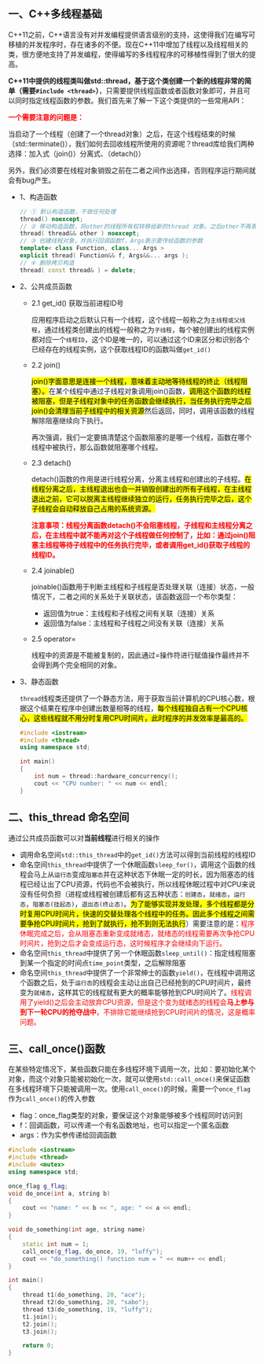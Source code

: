 ## 一、C++多线程基础
C++11之前，C++语言没有对并发编程提供语言级别的支持，这使得我们在编写可移植的并发程序时，存在诸多的不便。现在C++11中增加了线程以及线程相关的类，很方便地支持了并发编程，使得编写的多线程程序的可移植性得到了很大的提高。

**C++11中提供的线程类叫做std::thread，基于这个类创建一个新的线程非常的简单（需要`#include <thread>`）**，只需要提供线程函数或者函数对象即可，并且可以同时指定线程函数的参数。我们首先来了解一下这个类提供的一些常用API：

**<font color='red'>一个需要注意的问题是：</font>**

当启动了一个线程（创建了一个thread对象）之后，在这个线程结束的时候（std::terminate()），我们如何去回收线程所使用的资源呢？thread库给我们两种选择：加入式（join()）分离式、（detach()）

另外，我们必须要在线程对象销毁之前在二者之间作出选择，否则程序运行期间就会有bug产生。


- 1、构造函数
  ```c++
  // ① 默认构造函数，不做任何处理
  thread() noexcept;
  // ② 移动构造函数，将other的线程所有权转移给新的thread 对象。之后other不再表示执行线程。
  thread( thread&& other ) noexcept;
  // ③ 创建线程对象，并执行回调函数f，Args表示要传给函数的参数
  template< class Function, class... Args >
  explicit thread( Function&& f, Args&&... args );
  // ④ 删除拷贝构造
  thread( const thread& ) = delete;
  ```

- 2、公共成员函数
  - 2.1 get_id()  获取当前进程ID号
  
    应用程序启动之后默认只有一个线程，这个线程一般称之为`主线程或父线程`，通过线程类创建出的线程一般称之为`子线程`，每个被创建出的线程实例都对应一个`线程ID`，这个ID是唯一的，可以通过这个ID来区分和识别各个已经存在的线程实例，这个获取线程ID的函数叫做`get_id()`

  - 2.2 join()

    <mark>join()字面意思是连接一个线程，意味着主动地等待线程的终止（线程阻塞）。</mark>在某个线程中通过子线程对象调用join()函数，<mark>调用这个函数的线程被阻塞，但是子线程对象中的任务函数会继续执行，当任务执行完毕之后join()会清理当前子线程中的相关资源</mark>然后返回，同时，调用该函数的线程解除阻塞继续向下执行。

    再次强调，我们一定要搞清楚这个函数阻塞的是哪一个线程，函数在哪个线程中被执行，那么函数就阻塞哪个线程。

  - 2.3 detach()

    detach()函数的作用是进行线程分离，分离主线程和创建出的子线程。<mark>在线程分离之后，主线程退出也会一并销毁创建出的所有子线程，在主线程退出之前，它可以脱离主线程继续独立的运行，任务执行完毕之后，这个子线程会自动释放自己占用的系统资源。</mark>

    **<font color='red'>注意事项：线程分离函数detach()不会阻塞线程，子线程和主线程分离之后，在主线程中就不能再对这个子线程做任何控制了，比如：通过join()阻塞主线程等待子线程中的任务执行完毕，或者调用get_id()获取子线程的线程ID。</font>**

  - 2.4 joinable()

    joinable()函数用于判断主线程和子线程是否处理关联（连接）状态，一般情况下，二者之间的关系处于关联状态，该函数返回一个布尔类型：
    - 返回值为true：主线程和子线程之间有关联（连接）关系
    - 返回值为false：主线程和子线程之间没有关联（连接）关系

  - 2.5 operator=

    线程中的资源是不能被复制的，因此通过=操作符进行赋值操作最终并不会得到两个完全相同的对象。


- 3、静态函数

  `thread`线程类还提供了一个静态方法，用于获取当前计算机的CPU核心数，根据这个结果在程序中创建出数量相等的线程，<mark>每个线程独自占有一个CPU核心，这些线程就不用分时复用CPU时间片，此时程序的并发效率是最高的。</mark>

  ```c++
  #include <iostream>
  #include <thread>
  using namespace std;

  int main()
  {
      int num = thread::hardware_concurrency();
      cout << "CPU number: " << num << endl;
  }
  ```


## 二、this_thread 命名空间

  通过公共成员函数可以对**当前线程**进行相关的操作

  - 调用命名空间`std::this_thread`中的`get_id()`方法可以得到当前线程的线程ID
  - 命名空间`this_thread`中提供了一个休眠函数`sleep_for()`，调用这个函数的线程会马上从`运行态`变成`阻塞态`并在这种状态下休眠一定的时长，因为阻塞态的线程已经让出了CPU资源，代码也不会被执行，所以线程休眠过程中对CPU来说没有任何负担（进程或线程被创建后都有这五种状态：`创建态`，`就绪态`，`运行态`，`阻塞态(挂起态)`，`退出态(终止态)`。<mark>为了能够实现并发处理，多个线程都是分时复用CPU时间片，快速的交替处理各个线程中的任务。因此多个线程之间需要争抢CPU时间片，抢到了就执行，抢不到则无法执行</mark>）需要注意的是：<font color='red'>程序休眠完成之后，会从阻塞态重新变成就绪态，就绪态的线程需要再次争抢CPU时间片，抢到之后才会变成运行态，这时候程序才会继续向下运行。</font>
  - 命名空间`this_thread`中提供了另一个休眠函数`sleep_until()`：指定线程阻塞到某一个指定的时间点`time_point`类型，之后解除阻塞
  - 命名空间`this_thread`中提供了一个非常绅士的函数`yield()`，在线程中调用这个函数之后，处于`运行态`的线程会主动让出自己已经抢到的CPU时间片，最终变为`就绪态`，这样其它的线程就有更大的概率能够抢到CPU时间片了。<font color='red'>线程调用了yield()之后会主动放弃CPU资源，但是这个变为就绪态的线程会**马上参与到下一轮CPU的抢夺战中**，不排除它能继续抢到CPU时间片的情况，这是概率问题。</font>


## 三、call_once()函数

  在某些特定情况下，某些函数只能在多线程环境下调用一次，比如：要初始化某个对象，而这个对象只能被初始化一次，就可以使用`std::call_once()`来保证函数在多线程环境下只能被调用一次。使用`call_once()`的时候，需要一个`once_flag`作为`call_once()`的传入参数
  - flag：once_flag类型的对象，要保证这个对象能够被多个线程同时访问到
  - f：回调函数，可以传递一个有名函数地址，也可以指定一个匿名函数
  - args：作为实参传递给回调函数

  ```c++
  #include <iostream>
  #include <thread>
  #include <mutex>
  using namespace std;

  once_flag g_flag;
  void do_once(int a, string b)
  {
      cout << "name: " << b << ", age: " << a << endl;
  }

  void do_something(int age, string name)
  {
      static int num = 1;
      call_once(g_flag, do_once, 19, "luffy");
      cout << "do_something() function num = " << num++ << endl;
  }

  int main()
  {
      thread t1(do_something, 20, "ace");
      thread t2(do_something, 20, "sabo");
      thread t3(do_something, 19, "luffy");
      t1.join();
      t2.join();
      t3.join();

      return 0;
  }

  ```

